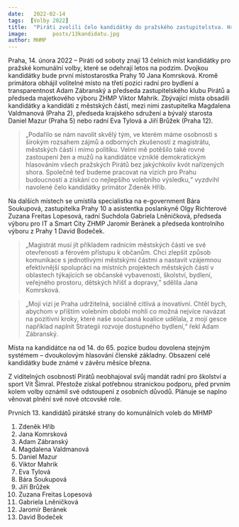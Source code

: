 ```yaml
---
date:   2022-02-14
tags:  [Volby 2022]
title:  "Piráti zvolili čelo kandidátky do pražského zastupitelstva. Hřiba doplní zkušení kolegové z magistrátu a výrazné osobnosti z městských částí"
image: 	      posts/13kandidatu.jpg
author: MHMP
---
```

 
Praha, 14. února 2022 – Piráti od soboty znají 13 čelních míst kandidátky pro pražské komunální volby, které se odehrají letos na podzim. Dvojkou kandidátky bude první místostarostka Prahy 10 Jana Komrsková. Kromě primátora obhájil volitelné místo na třetí pozici radní pro bydlení a transparentnost Adam Zábranský a předseda zastupitelského klubu Pirátů a předseda majetkového výboru ZHMP Viktor Mahrik. Zbývající místa obsadili kandidátky a kandidáti z městských částí, mezi nimi zastupitelka Magdalena Valdmanová (Praha 2), předseda krajského sdružení a bývalý starosta Daniel Mazur (Praha 5) nebo radní Eva Tylová a Jiří Brůžek (Praha 12).

> „Podařilo se nám navolit skvělý tým, ve kterém máme osobnosti s širokým rozsahem zájmů a odborných zkušeností z magistrátu, městských částí i mimo politiku. Velmi mě potěšilo také rovné zastoupení žen a mužů na kandidátce vzniklé demokratickým hlasováním všech pražských Pirátů bez jakýchkoliv kvót nařízených shora. Společně teď budeme pracovat na vizích pro Prahu budoucnosti a získání co nejlepšího volebního výsledku,“ vyzdvihl navolené čelo kandidátky primátor Zdeněk Hřib.

Na dalších místech se umístila specialistka na e-government Bára Soukupová, zastupitelka Prahy 10 a asistentka poslankyně Olgy Richterové Zuzana Freitas Lopesová, radní Suchdola Gabriela Lněničková, předseda výboru pro IT a Smart City ZHMP Jaromír Beránek a předseda kontrolního výboru z Prahy 1 David Bodeček.

> „Magistrát musí jít příkladem radnicím městských částí ve své otevřenosti a férovém přístupu k občanům. Chci zlepšit způsob komunikace s jednotlivými městskými částmi a nastavit vzájemnou efektivnější spolupráci na místních projektech městských částí v oblastech týkajících se občanské vybavenosti, školství, bydlení, veřejného prostoru, dětských hřišť a dopravy,” sdělila Jana Komrsková.

> „Mojí vizí je Praha udržitelná, sociálně citlivá a inovativní. Chtěl bych, abychom v příštím volebním období mohli co možná nejvíce navázat na pozitivní kroky, které naše současná koalice udělala, z mojí gesce například naplnit Strategii rozvoje dostupného bydlení,“ řekl Adam Zábranský.

Místa na kandidátce na od 14. do 65. pozice budou dovolena stejným systémem – dvoukolovým hlasování členské základny. Obsazení celé kandidátky bude známé v závěru měsíce března.

Z viditelných osobností Pirátů neobhajoval svůj mandát radní pro školství a sport Vít Šimral. Přestože získal potřebnou stranickou podporu, před prvním kolem volby oznámil své odstoupení z osobních důvodů. Plánuje se naplno věnovat plnění své nové otcovské role. 

Prvních 13. kandidátů pirátské strany do komunálních voleb do MHMP

1. Zdeněk Hřib
2. Jana Komrsková
3. Adam Zábranský
4. Magdalena Valdmanová
5. Daniel Mazur
6. Viktor Mahrik
7. Eva Tylová
8. Bára Soukupová
9. Jiří Brůžek
10. Zuzana Freitas Lopesová
11. Gabriela Lněničková
12. Jaromír Beránek
13. David Bodeček
